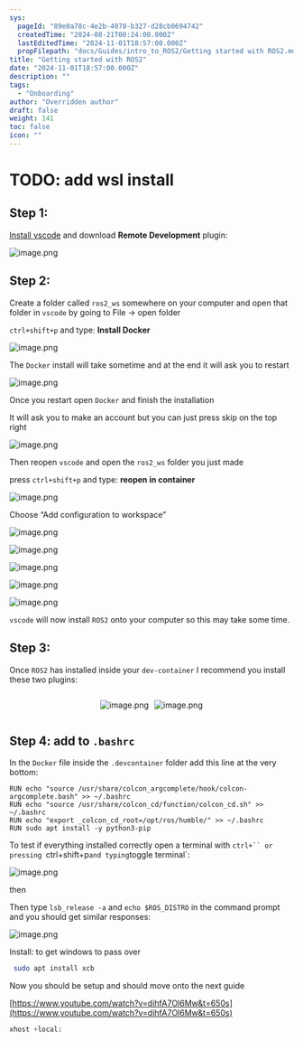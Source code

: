 ```yaml
---
sys:
  pageId: "89e0a78c-4e2b-4070-b327-d28cb0694742"
  createdTime: "2024-08-21T00:24:00.000Z"
  lastEditedTime: "2024-11-01T18:57:00.000Z"
  propFilepath: "docs/Guides/intro_to_ROS2/Getting started with ROS2.md"
title: "Getting started with ROS2"
date: "2024-11-01T18:57:00.000Z"
description: ""
tags:
  - "Onboarding"
author: "Overridden author"
draft: false
weight: 141
toc: false
icon: ""
---
```


# TODO: add wsl install

## Step 1:

[Install vscode](https://code.visualstudio.com/download) and download **Remote Development** plugin:

![image.png](https://prod-files-secure.s3.us-west-2.amazonaws.com/d518164a-d88e-44d1-a4ee-3adb3bd8bce0/efb52993-1881-4a40-b95e-6f020334f022/image.png?X-Amz-Algorithm=AWS4-HMAC-SHA256&X-Amz-Content-Sha256=UNSIGNED-PAYLOAD&X-Amz-Credential=ASIAZI2LB4663JZ4QJTR%2F20250311%2Fus-west-2%2Fs3%2Faws4_request&X-Amz-Date=20250311T200850Z&X-Amz-Expires=3600&X-Amz-Security-Token=IQoJb3JpZ2luX2VjEGMaCXVzLXdlc3QtMiJHMEUCIQD213leW5AQ%2FzIj4PAUH0kal8Kmulx5FY6gVXpAuIWN9QIgRIbDnJCY4nYpDcAFGydUR6Ufs%2F4fOXVj%2B7EDywhi2F0qiAQIrP%2F%2F%2F%2F%2F%2F%2F%2F%2F%2FARAAGgw2Mzc0MjMxODM4MDUiDHwADorRwp%2FpVOfFKCrcA63QQ7UHNkmi20OCrz1Qv2YcNpQ8Z1wq27U4oLaKlisBZ3Dx0tnkbZD4ZKfGTRomnQvjEs%2FoZbyALv%2FU8smG2gvcbxTu%2BVychwOi78Xz8oHzymTO7O4lQqzbyCz5SfXaJQ6hhQ9XKYR0H8b9WmD93w2XRPcc6iVyxJpxuqnqBsaIF39cC0nqdwzERdByxMFwruQ%2FtVWca%2FRwcqQNlZGoPADbHlp9ub4mUu0%2BKDM%2FGnGHRx1V44zlotLEluTeVn%2FLLRU9oV130w9QYSUds6%2F%2BjiG2%2BgcRVRoqcPAKp6XhHujwf80Ff4x1BQMEaTTNf9AYVApnMAxnpQFhtpHkb31u8JPmDZt0YlXhpcZoFRqsZNS%2F0rGo2HCRn6zbb8on2SNnD0NZTZuoN%2BxPjiccOhbeWvO9TnlqNTn%2Bow%2FNL993xzMjlnSvy6pMad6Wq%2FGVkCeXSlGTZ3dI%2FSdMYBvG4%2FkFfMgdKhVDSvL9ofeXvay6%2FkoSZi0nQCsnuD6H79bt6XA9plBsmn%2FFZuMoyKL9jcW6i7Q4w8SOJPcGrU5CkQq5iMFQx4fPX5kkN5mHxoW3XP133R2Hq9ICfrGQq5hqYN5znxT2UTMRLsAJzaEsNEBYBS9RCskv0IGikhFuqTWKMLuQwr4GOqUBq0nM1ro7lQ9ATvjVaS7iMiydtcGZv%2BFlpeTO1k8TjJu6t8KsobU01eUtbjyUnSRy5TusNxfhr29fr4h6NBggIen7%2BQdzyZ1GkrKIHTcOOqn1oRPyTEXM%2FMyZYG2i3I6Rduzmn9BkkXvUVjPPTIdijD7q%2Bp0ahFd7a3XDAMHnaS7p3oZSl%2FGN%2FIcef6ymgEnXrojBpnKqaoeOb9oFvrM1CL%2FCv6I9&X-Amz-Signature=d7b9f12b54861bceecca4578d09bd1d691ff7ad36b2d02747a4fa347ec89a53e&X-Amz-SignedHeaders=host&x-id=GetObject)

## Step 2:

Create a folder called `ros2_ws` somewhere on your computer and open that folder in `vscode` by going to File → open folder 

`ctrl+shift+p` and type: **Install Docker**

![image.png](https://prod-files-secure.s3.us-west-2.amazonaws.com/d518164a-d88e-44d1-a4ee-3adb3bd8bce0/2269dc0e-1cd5-47ff-bceb-c04ad9b2eab0/image.png?X-Amz-Algorithm=AWS4-HMAC-SHA256&X-Amz-Content-Sha256=UNSIGNED-PAYLOAD&X-Amz-Credential=ASIAZI2LB4663JZ4QJTR%2F20250311%2Fus-west-2%2Fs3%2Faws4_request&X-Amz-Date=20250311T200850Z&X-Amz-Expires=3600&X-Amz-Security-Token=IQoJb3JpZ2luX2VjEGMaCXVzLXdlc3QtMiJHMEUCIQD213leW5AQ%2FzIj4PAUH0kal8Kmulx5FY6gVXpAuIWN9QIgRIbDnJCY4nYpDcAFGydUR6Ufs%2F4fOXVj%2B7EDywhi2F0qiAQIrP%2F%2F%2F%2F%2F%2F%2F%2F%2F%2FARAAGgw2Mzc0MjMxODM4MDUiDHwADorRwp%2FpVOfFKCrcA63QQ7UHNkmi20OCrz1Qv2YcNpQ8Z1wq27U4oLaKlisBZ3Dx0tnkbZD4ZKfGTRomnQvjEs%2FoZbyALv%2FU8smG2gvcbxTu%2BVychwOi78Xz8oHzymTO7O4lQqzbyCz5SfXaJQ6hhQ9XKYR0H8b9WmD93w2XRPcc6iVyxJpxuqnqBsaIF39cC0nqdwzERdByxMFwruQ%2FtVWca%2FRwcqQNlZGoPADbHlp9ub4mUu0%2BKDM%2FGnGHRx1V44zlotLEluTeVn%2FLLRU9oV130w9QYSUds6%2F%2BjiG2%2BgcRVRoqcPAKp6XhHujwf80Ff4x1BQMEaTTNf9AYVApnMAxnpQFhtpHkb31u8JPmDZt0YlXhpcZoFRqsZNS%2F0rGo2HCRn6zbb8on2SNnD0NZTZuoN%2BxPjiccOhbeWvO9TnlqNTn%2Bow%2FNL993xzMjlnSvy6pMad6Wq%2FGVkCeXSlGTZ3dI%2FSdMYBvG4%2FkFfMgdKhVDSvL9ofeXvay6%2FkoSZi0nQCsnuD6H79bt6XA9plBsmn%2FFZuMoyKL9jcW6i7Q4w8SOJPcGrU5CkQq5iMFQx4fPX5kkN5mHxoW3XP133R2Hq9ICfrGQq5hqYN5znxT2UTMRLsAJzaEsNEBYBS9RCskv0IGikhFuqTWKMLuQwr4GOqUBq0nM1ro7lQ9ATvjVaS7iMiydtcGZv%2BFlpeTO1k8TjJu6t8KsobU01eUtbjyUnSRy5TusNxfhr29fr4h6NBggIen7%2BQdzyZ1GkrKIHTcOOqn1oRPyTEXM%2FMyZYG2i3I6Rduzmn9BkkXvUVjPPTIdijD7q%2Bp0ahFd7a3XDAMHnaS7p3oZSl%2FGN%2FIcef6ymgEnXrojBpnKqaoeOb9oFvrM1CL%2FCv6I9&X-Amz-Signature=e941642a59e3a214c23df2c71bfa9a0fe3c8f632be3699c7f12aba0ca37d6299&X-Amz-SignedHeaders=host&x-id=GetObject)

The `Docker` install will take sometime and at the end it will ask you to restart

![image.png](https://prod-files-secure.s3.us-west-2.amazonaws.com/d518164a-d88e-44d1-a4ee-3adb3bd8bce0/ed233f78-be33-4b1f-b89c-9c346c0e961e/image.png?X-Amz-Algorithm=AWS4-HMAC-SHA256&X-Amz-Content-Sha256=UNSIGNED-PAYLOAD&X-Amz-Credential=ASIAZI2LB4663JZ4QJTR%2F20250311%2Fus-west-2%2Fs3%2Faws4_request&X-Amz-Date=20250311T200850Z&X-Amz-Expires=3600&X-Amz-Security-Token=IQoJb3JpZ2luX2VjEGMaCXVzLXdlc3QtMiJHMEUCIQD213leW5AQ%2FzIj4PAUH0kal8Kmulx5FY6gVXpAuIWN9QIgRIbDnJCY4nYpDcAFGydUR6Ufs%2F4fOXVj%2B7EDywhi2F0qiAQIrP%2F%2F%2F%2F%2F%2F%2F%2F%2F%2FARAAGgw2Mzc0MjMxODM4MDUiDHwADorRwp%2FpVOfFKCrcA63QQ7UHNkmi20OCrz1Qv2YcNpQ8Z1wq27U4oLaKlisBZ3Dx0tnkbZD4ZKfGTRomnQvjEs%2FoZbyALv%2FU8smG2gvcbxTu%2BVychwOi78Xz8oHzymTO7O4lQqzbyCz5SfXaJQ6hhQ9XKYR0H8b9WmD93w2XRPcc6iVyxJpxuqnqBsaIF39cC0nqdwzERdByxMFwruQ%2FtVWca%2FRwcqQNlZGoPADbHlp9ub4mUu0%2BKDM%2FGnGHRx1V44zlotLEluTeVn%2FLLRU9oV130w9QYSUds6%2F%2BjiG2%2BgcRVRoqcPAKp6XhHujwf80Ff4x1BQMEaTTNf9AYVApnMAxnpQFhtpHkb31u8JPmDZt0YlXhpcZoFRqsZNS%2F0rGo2HCRn6zbb8on2SNnD0NZTZuoN%2BxPjiccOhbeWvO9TnlqNTn%2Bow%2FNL993xzMjlnSvy6pMad6Wq%2FGVkCeXSlGTZ3dI%2FSdMYBvG4%2FkFfMgdKhVDSvL9ofeXvay6%2FkoSZi0nQCsnuD6H79bt6XA9plBsmn%2FFZuMoyKL9jcW6i7Q4w8SOJPcGrU5CkQq5iMFQx4fPX5kkN5mHxoW3XP133R2Hq9ICfrGQq5hqYN5znxT2UTMRLsAJzaEsNEBYBS9RCskv0IGikhFuqTWKMLuQwr4GOqUBq0nM1ro7lQ9ATvjVaS7iMiydtcGZv%2BFlpeTO1k8TjJu6t8KsobU01eUtbjyUnSRy5TusNxfhr29fr4h6NBggIen7%2BQdzyZ1GkrKIHTcOOqn1oRPyTEXM%2FMyZYG2i3I6Rduzmn9BkkXvUVjPPTIdijD7q%2Bp0ahFd7a3XDAMHnaS7p3oZSl%2FGN%2FIcef6ymgEnXrojBpnKqaoeOb9oFvrM1CL%2FCv6I9&X-Amz-Signature=4f6fafe633ef1b951ed3392d8410c0ee860d3bc18973f1c56745af2d232b8ec0&X-Amz-SignedHeaders=host&x-id=GetObject)

Once you restart open `Docker` and finish the installation

It will ask you to make an account but you can just press skip on the top right

![image.png](https://prod-files-secure.s3.us-west-2.amazonaws.com/d518164a-d88e-44d1-a4ee-3adb3bd8bce0/21010ad9-1659-4fd9-9f59-9932a09b2a3d/image.png?X-Amz-Algorithm=AWS4-HMAC-SHA256&X-Amz-Content-Sha256=UNSIGNED-PAYLOAD&X-Amz-Credential=ASIAZI2LB4663JZ4QJTR%2F20250311%2Fus-west-2%2Fs3%2Faws4_request&X-Amz-Date=20250311T200850Z&X-Amz-Expires=3600&X-Amz-Security-Token=IQoJb3JpZ2luX2VjEGMaCXVzLXdlc3QtMiJHMEUCIQD213leW5AQ%2FzIj4PAUH0kal8Kmulx5FY6gVXpAuIWN9QIgRIbDnJCY4nYpDcAFGydUR6Ufs%2F4fOXVj%2B7EDywhi2F0qiAQIrP%2F%2F%2F%2F%2F%2F%2F%2F%2F%2FARAAGgw2Mzc0MjMxODM4MDUiDHwADorRwp%2FpVOfFKCrcA63QQ7UHNkmi20OCrz1Qv2YcNpQ8Z1wq27U4oLaKlisBZ3Dx0tnkbZD4ZKfGTRomnQvjEs%2FoZbyALv%2FU8smG2gvcbxTu%2BVychwOi78Xz8oHzymTO7O4lQqzbyCz5SfXaJQ6hhQ9XKYR0H8b9WmD93w2XRPcc6iVyxJpxuqnqBsaIF39cC0nqdwzERdByxMFwruQ%2FtVWca%2FRwcqQNlZGoPADbHlp9ub4mUu0%2BKDM%2FGnGHRx1V44zlotLEluTeVn%2FLLRU9oV130w9QYSUds6%2F%2BjiG2%2BgcRVRoqcPAKp6XhHujwf80Ff4x1BQMEaTTNf9AYVApnMAxnpQFhtpHkb31u8JPmDZt0YlXhpcZoFRqsZNS%2F0rGo2HCRn6zbb8on2SNnD0NZTZuoN%2BxPjiccOhbeWvO9TnlqNTn%2Bow%2FNL993xzMjlnSvy6pMad6Wq%2FGVkCeXSlGTZ3dI%2FSdMYBvG4%2FkFfMgdKhVDSvL9ofeXvay6%2FkoSZi0nQCsnuD6H79bt6XA9plBsmn%2FFZuMoyKL9jcW6i7Q4w8SOJPcGrU5CkQq5iMFQx4fPX5kkN5mHxoW3XP133R2Hq9ICfrGQq5hqYN5znxT2UTMRLsAJzaEsNEBYBS9RCskv0IGikhFuqTWKMLuQwr4GOqUBq0nM1ro7lQ9ATvjVaS7iMiydtcGZv%2BFlpeTO1k8TjJu6t8KsobU01eUtbjyUnSRy5TusNxfhr29fr4h6NBggIen7%2BQdzyZ1GkrKIHTcOOqn1oRPyTEXM%2FMyZYG2i3I6Rduzmn9BkkXvUVjPPTIdijD7q%2Bp0ahFd7a3XDAMHnaS7p3oZSl%2FGN%2FIcef6ymgEnXrojBpnKqaoeOb9oFvrM1CL%2FCv6I9&X-Amz-Signature=4ed3b67ba8c75b7ff56a54e8a4cf87cd775e4e804a9c929da66dd7ca9136847e&X-Amz-SignedHeaders=host&x-id=GetObject)

Then reopen `vscode` and open the `ros2_ws` folder you just made

press `ctrl+shift+p` and type: **reopen in container**

![image.png](https://prod-files-secure.s3.us-west-2.amazonaws.com/d518164a-d88e-44d1-a4ee-3adb3bd8bce0/4e93b8c2-41ad-488c-8095-c74205196118/image.png?X-Amz-Algorithm=AWS4-HMAC-SHA256&X-Amz-Content-Sha256=UNSIGNED-PAYLOAD&X-Amz-Credential=ASIAZI2LB4663JZ4QJTR%2F20250311%2Fus-west-2%2Fs3%2Faws4_request&X-Amz-Date=20250311T200850Z&X-Amz-Expires=3600&X-Amz-Security-Token=IQoJb3JpZ2luX2VjEGMaCXVzLXdlc3QtMiJHMEUCIQD213leW5AQ%2FzIj4PAUH0kal8Kmulx5FY6gVXpAuIWN9QIgRIbDnJCY4nYpDcAFGydUR6Ufs%2F4fOXVj%2B7EDywhi2F0qiAQIrP%2F%2F%2F%2F%2F%2F%2F%2F%2F%2FARAAGgw2Mzc0MjMxODM4MDUiDHwADorRwp%2FpVOfFKCrcA63QQ7UHNkmi20OCrz1Qv2YcNpQ8Z1wq27U4oLaKlisBZ3Dx0tnkbZD4ZKfGTRomnQvjEs%2FoZbyALv%2FU8smG2gvcbxTu%2BVychwOi78Xz8oHzymTO7O4lQqzbyCz5SfXaJQ6hhQ9XKYR0H8b9WmD93w2XRPcc6iVyxJpxuqnqBsaIF39cC0nqdwzERdByxMFwruQ%2FtVWca%2FRwcqQNlZGoPADbHlp9ub4mUu0%2BKDM%2FGnGHRx1V44zlotLEluTeVn%2FLLRU9oV130w9QYSUds6%2F%2BjiG2%2BgcRVRoqcPAKp6XhHujwf80Ff4x1BQMEaTTNf9AYVApnMAxnpQFhtpHkb31u8JPmDZt0YlXhpcZoFRqsZNS%2F0rGo2HCRn6zbb8on2SNnD0NZTZuoN%2BxPjiccOhbeWvO9TnlqNTn%2Bow%2FNL993xzMjlnSvy6pMad6Wq%2FGVkCeXSlGTZ3dI%2FSdMYBvG4%2FkFfMgdKhVDSvL9ofeXvay6%2FkoSZi0nQCsnuD6H79bt6XA9plBsmn%2FFZuMoyKL9jcW6i7Q4w8SOJPcGrU5CkQq5iMFQx4fPX5kkN5mHxoW3XP133R2Hq9ICfrGQq5hqYN5znxT2UTMRLsAJzaEsNEBYBS9RCskv0IGikhFuqTWKMLuQwr4GOqUBq0nM1ro7lQ9ATvjVaS7iMiydtcGZv%2BFlpeTO1k8TjJu6t8KsobU01eUtbjyUnSRy5TusNxfhr29fr4h6NBggIen7%2BQdzyZ1GkrKIHTcOOqn1oRPyTEXM%2FMyZYG2i3I6Rduzmn9BkkXvUVjPPTIdijD7q%2Bp0ahFd7a3XDAMHnaS7p3oZSl%2FGN%2FIcef6ymgEnXrojBpnKqaoeOb9oFvrM1CL%2FCv6I9&X-Amz-Signature=2b52863259ee98f318b76936a2f00a4fd9f58dd2ce79d40d7bb1bdac0c1a0fdd&X-Amz-SignedHeaders=host&x-id=GetObject)

Choose “Add configuration to workspace”

![image.png](https://prod-files-secure.s3.us-west-2.amazonaws.com/d518164a-d88e-44d1-a4ee-3adb3bd8bce0/9560b282-5060-4989-ba37-97e7b2c22476/image.png?X-Amz-Algorithm=AWS4-HMAC-SHA256&X-Amz-Content-Sha256=UNSIGNED-PAYLOAD&X-Amz-Credential=ASIAZI2LB4663JZ4QJTR%2F20250311%2Fus-west-2%2Fs3%2Faws4_request&X-Amz-Date=20250311T200850Z&X-Amz-Expires=3600&X-Amz-Security-Token=IQoJb3JpZ2luX2VjEGMaCXVzLXdlc3QtMiJHMEUCIQD213leW5AQ%2FzIj4PAUH0kal8Kmulx5FY6gVXpAuIWN9QIgRIbDnJCY4nYpDcAFGydUR6Ufs%2F4fOXVj%2B7EDywhi2F0qiAQIrP%2F%2F%2F%2F%2F%2F%2F%2F%2F%2FARAAGgw2Mzc0MjMxODM4MDUiDHwADorRwp%2FpVOfFKCrcA63QQ7UHNkmi20OCrz1Qv2YcNpQ8Z1wq27U4oLaKlisBZ3Dx0tnkbZD4ZKfGTRomnQvjEs%2FoZbyALv%2FU8smG2gvcbxTu%2BVychwOi78Xz8oHzymTO7O4lQqzbyCz5SfXaJQ6hhQ9XKYR0H8b9WmD93w2XRPcc6iVyxJpxuqnqBsaIF39cC0nqdwzERdByxMFwruQ%2FtVWca%2FRwcqQNlZGoPADbHlp9ub4mUu0%2BKDM%2FGnGHRx1V44zlotLEluTeVn%2FLLRU9oV130w9QYSUds6%2F%2BjiG2%2BgcRVRoqcPAKp6XhHujwf80Ff4x1BQMEaTTNf9AYVApnMAxnpQFhtpHkb31u8JPmDZt0YlXhpcZoFRqsZNS%2F0rGo2HCRn6zbb8on2SNnD0NZTZuoN%2BxPjiccOhbeWvO9TnlqNTn%2Bow%2FNL993xzMjlnSvy6pMad6Wq%2FGVkCeXSlGTZ3dI%2FSdMYBvG4%2FkFfMgdKhVDSvL9ofeXvay6%2FkoSZi0nQCsnuD6H79bt6XA9plBsmn%2FFZuMoyKL9jcW6i7Q4w8SOJPcGrU5CkQq5iMFQx4fPX5kkN5mHxoW3XP133R2Hq9ICfrGQq5hqYN5znxT2UTMRLsAJzaEsNEBYBS9RCskv0IGikhFuqTWKMLuQwr4GOqUBq0nM1ro7lQ9ATvjVaS7iMiydtcGZv%2BFlpeTO1k8TjJu6t8KsobU01eUtbjyUnSRy5TusNxfhr29fr4h6NBggIen7%2BQdzyZ1GkrKIHTcOOqn1oRPyTEXM%2FMyZYG2i3I6Rduzmn9BkkXvUVjPPTIdijD7q%2Bp0ahFd7a3XDAMHnaS7p3oZSl%2FGN%2FIcef6ymgEnXrojBpnKqaoeOb9oFvrM1CL%2FCv6I9&X-Amz-Signature=8d095e212c4c1e931ebdcc9610297711f18d13bf74c3e83b7ccee4a92b07e49a&X-Amz-SignedHeaders=host&x-id=GetObject)

![image.png](https://prod-files-secure.s3.us-west-2.amazonaws.com/d518164a-d88e-44d1-a4ee-3adb3bd8bce0/2ee63f81-886b-48e8-a553-dc6e5eac99e4/image.png?X-Amz-Algorithm=AWS4-HMAC-SHA256&X-Amz-Content-Sha256=UNSIGNED-PAYLOAD&X-Amz-Credential=ASIAZI2LB4663JZ4QJTR%2F20250311%2Fus-west-2%2Fs3%2Faws4_request&X-Amz-Date=20250311T200850Z&X-Amz-Expires=3600&X-Amz-Security-Token=IQoJb3JpZ2luX2VjEGMaCXVzLXdlc3QtMiJHMEUCIQD213leW5AQ%2FzIj4PAUH0kal8Kmulx5FY6gVXpAuIWN9QIgRIbDnJCY4nYpDcAFGydUR6Ufs%2F4fOXVj%2B7EDywhi2F0qiAQIrP%2F%2F%2F%2F%2F%2F%2F%2F%2F%2FARAAGgw2Mzc0MjMxODM4MDUiDHwADorRwp%2FpVOfFKCrcA63QQ7UHNkmi20OCrz1Qv2YcNpQ8Z1wq27U4oLaKlisBZ3Dx0tnkbZD4ZKfGTRomnQvjEs%2FoZbyALv%2FU8smG2gvcbxTu%2BVychwOi78Xz8oHzymTO7O4lQqzbyCz5SfXaJQ6hhQ9XKYR0H8b9WmD93w2XRPcc6iVyxJpxuqnqBsaIF39cC0nqdwzERdByxMFwruQ%2FtVWca%2FRwcqQNlZGoPADbHlp9ub4mUu0%2BKDM%2FGnGHRx1V44zlotLEluTeVn%2FLLRU9oV130w9QYSUds6%2F%2BjiG2%2BgcRVRoqcPAKp6XhHujwf80Ff4x1BQMEaTTNf9AYVApnMAxnpQFhtpHkb31u8JPmDZt0YlXhpcZoFRqsZNS%2F0rGo2HCRn6zbb8on2SNnD0NZTZuoN%2BxPjiccOhbeWvO9TnlqNTn%2Bow%2FNL993xzMjlnSvy6pMad6Wq%2FGVkCeXSlGTZ3dI%2FSdMYBvG4%2FkFfMgdKhVDSvL9ofeXvay6%2FkoSZi0nQCsnuD6H79bt6XA9plBsmn%2FFZuMoyKL9jcW6i7Q4w8SOJPcGrU5CkQq5iMFQx4fPX5kkN5mHxoW3XP133R2Hq9ICfrGQq5hqYN5znxT2UTMRLsAJzaEsNEBYBS9RCskv0IGikhFuqTWKMLuQwr4GOqUBq0nM1ro7lQ9ATvjVaS7iMiydtcGZv%2BFlpeTO1k8TjJu6t8KsobU01eUtbjyUnSRy5TusNxfhr29fr4h6NBggIen7%2BQdzyZ1GkrKIHTcOOqn1oRPyTEXM%2FMyZYG2i3I6Rduzmn9BkkXvUVjPPTIdijD7q%2Bp0ahFd7a3XDAMHnaS7p3oZSl%2FGN%2FIcef6ymgEnXrojBpnKqaoeOb9oFvrM1CL%2FCv6I9&X-Amz-Signature=50e85f57755d1e90f7e47a41b112f535d744a49eb4fe1ac2de5f509ee66ff773&X-Amz-SignedHeaders=host&x-id=GetObject)

![image.png](https://prod-files-secure.s3.us-west-2.amazonaws.com/d518164a-d88e-44d1-a4ee-3adb3bd8bce0/ae1580b2-b048-407e-aed9-b584224a7a04/image.png?X-Amz-Algorithm=AWS4-HMAC-SHA256&X-Amz-Content-Sha256=UNSIGNED-PAYLOAD&X-Amz-Credential=ASIAZI2LB4663JZ4QJTR%2F20250311%2Fus-west-2%2Fs3%2Faws4_request&X-Amz-Date=20250311T200850Z&X-Amz-Expires=3600&X-Amz-Security-Token=IQoJb3JpZ2luX2VjEGMaCXVzLXdlc3QtMiJHMEUCIQD213leW5AQ%2FzIj4PAUH0kal8Kmulx5FY6gVXpAuIWN9QIgRIbDnJCY4nYpDcAFGydUR6Ufs%2F4fOXVj%2B7EDywhi2F0qiAQIrP%2F%2F%2F%2F%2F%2F%2F%2F%2F%2FARAAGgw2Mzc0MjMxODM4MDUiDHwADorRwp%2FpVOfFKCrcA63QQ7UHNkmi20OCrz1Qv2YcNpQ8Z1wq27U4oLaKlisBZ3Dx0tnkbZD4ZKfGTRomnQvjEs%2FoZbyALv%2FU8smG2gvcbxTu%2BVychwOi78Xz8oHzymTO7O4lQqzbyCz5SfXaJQ6hhQ9XKYR0H8b9WmD93w2XRPcc6iVyxJpxuqnqBsaIF39cC0nqdwzERdByxMFwruQ%2FtVWca%2FRwcqQNlZGoPADbHlp9ub4mUu0%2BKDM%2FGnGHRx1V44zlotLEluTeVn%2FLLRU9oV130w9QYSUds6%2F%2BjiG2%2BgcRVRoqcPAKp6XhHujwf80Ff4x1BQMEaTTNf9AYVApnMAxnpQFhtpHkb31u8JPmDZt0YlXhpcZoFRqsZNS%2F0rGo2HCRn6zbb8on2SNnD0NZTZuoN%2BxPjiccOhbeWvO9TnlqNTn%2Bow%2FNL993xzMjlnSvy6pMad6Wq%2FGVkCeXSlGTZ3dI%2FSdMYBvG4%2FkFfMgdKhVDSvL9ofeXvay6%2FkoSZi0nQCsnuD6H79bt6XA9plBsmn%2FFZuMoyKL9jcW6i7Q4w8SOJPcGrU5CkQq5iMFQx4fPX5kkN5mHxoW3XP133R2Hq9ICfrGQq5hqYN5znxT2UTMRLsAJzaEsNEBYBS9RCskv0IGikhFuqTWKMLuQwr4GOqUBq0nM1ro7lQ9ATvjVaS7iMiydtcGZv%2BFlpeTO1k8TjJu6t8KsobU01eUtbjyUnSRy5TusNxfhr29fr4h6NBggIen7%2BQdzyZ1GkrKIHTcOOqn1oRPyTEXM%2FMyZYG2i3I6Rduzmn9BkkXvUVjPPTIdijD7q%2Bp0ahFd7a3XDAMHnaS7p3oZSl%2FGN%2FIcef6ymgEnXrojBpnKqaoeOb9oFvrM1CL%2FCv6I9&X-Amz-Signature=a8d13bfa8b80fc6651533b60023258def239466bc1658c8bf5c7b607cabdcf0f&X-Amz-SignedHeaders=host&x-id=GetObject)

![image.png](https://prod-files-secure.s3.us-west-2.amazonaws.com/d518164a-d88e-44d1-a4ee-3adb3bd8bce0/53255b28-f75e-430f-b9e3-c0ac8577e42b/image.png?X-Amz-Algorithm=AWS4-HMAC-SHA256&X-Amz-Content-Sha256=UNSIGNED-PAYLOAD&X-Amz-Credential=ASIAZI2LB4663JZ4QJTR%2F20250311%2Fus-west-2%2Fs3%2Faws4_request&X-Amz-Date=20250311T200850Z&X-Amz-Expires=3600&X-Amz-Security-Token=IQoJb3JpZ2luX2VjEGMaCXVzLXdlc3QtMiJHMEUCIQD213leW5AQ%2FzIj4PAUH0kal8Kmulx5FY6gVXpAuIWN9QIgRIbDnJCY4nYpDcAFGydUR6Ufs%2F4fOXVj%2B7EDywhi2F0qiAQIrP%2F%2F%2F%2F%2F%2F%2F%2F%2F%2FARAAGgw2Mzc0MjMxODM4MDUiDHwADorRwp%2FpVOfFKCrcA63QQ7UHNkmi20OCrz1Qv2YcNpQ8Z1wq27U4oLaKlisBZ3Dx0tnkbZD4ZKfGTRomnQvjEs%2FoZbyALv%2FU8smG2gvcbxTu%2BVychwOi78Xz8oHzymTO7O4lQqzbyCz5SfXaJQ6hhQ9XKYR0H8b9WmD93w2XRPcc6iVyxJpxuqnqBsaIF39cC0nqdwzERdByxMFwruQ%2FtVWca%2FRwcqQNlZGoPADbHlp9ub4mUu0%2BKDM%2FGnGHRx1V44zlotLEluTeVn%2FLLRU9oV130w9QYSUds6%2F%2BjiG2%2BgcRVRoqcPAKp6XhHujwf80Ff4x1BQMEaTTNf9AYVApnMAxnpQFhtpHkb31u8JPmDZt0YlXhpcZoFRqsZNS%2F0rGo2HCRn6zbb8on2SNnD0NZTZuoN%2BxPjiccOhbeWvO9TnlqNTn%2Bow%2FNL993xzMjlnSvy6pMad6Wq%2FGVkCeXSlGTZ3dI%2FSdMYBvG4%2FkFfMgdKhVDSvL9ofeXvay6%2FkoSZi0nQCsnuD6H79bt6XA9plBsmn%2FFZuMoyKL9jcW6i7Q4w8SOJPcGrU5CkQq5iMFQx4fPX5kkN5mHxoW3XP133R2Hq9ICfrGQq5hqYN5znxT2UTMRLsAJzaEsNEBYBS9RCskv0IGikhFuqTWKMLuQwr4GOqUBq0nM1ro7lQ9ATvjVaS7iMiydtcGZv%2BFlpeTO1k8TjJu6t8KsobU01eUtbjyUnSRy5TusNxfhr29fr4h6NBggIen7%2BQdzyZ1GkrKIHTcOOqn1oRPyTEXM%2FMyZYG2i3I6Rduzmn9BkkXvUVjPPTIdijD7q%2Bp0ahFd7a3XDAMHnaS7p3oZSl%2FGN%2FIcef6ymgEnXrojBpnKqaoeOb9oFvrM1CL%2FCv6I9&X-Amz-Signature=74093527e09ce4294864e4cc554ec40fe6ba7519a44b98d596c4c4b2d53f2f2a&X-Amz-SignedHeaders=host&x-id=GetObject)

![image.png](https://prod-files-secure.s3.us-west-2.amazonaws.com/d518164a-d88e-44d1-a4ee-3adb3bd8bce0/7c562767-5af9-4ffb-97d1-327bcdf4ee00/image.png?X-Amz-Algorithm=AWS4-HMAC-SHA256&X-Amz-Content-Sha256=UNSIGNED-PAYLOAD&X-Amz-Credential=ASIAZI2LB4663JZ4QJTR%2F20250311%2Fus-west-2%2Fs3%2Faws4_request&X-Amz-Date=20250311T200850Z&X-Amz-Expires=3600&X-Amz-Security-Token=IQoJb3JpZ2luX2VjEGMaCXVzLXdlc3QtMiJHMEUCIQD213leW5AQ%2FzIj4PAUH0kal8Kmulx5FY6gVXpAuIWN9QIgRIbDnJCY4nYpDcAFGydUR6Ufs%2F4fOXVj%2B7EDywhi2F0qiAQIrP%2F%2F%2F%2F%2F%2F%2F%2F%2F%2FARAAGgw2Mzc0MjMxODM4MDUiDHwADorRwp%2FpVOfFKCrcA63QQ7UHNkmi20OCrz1Qv2YcNpQ8Z1wq27U4oLaKlisBZ3Dx0tnkbZD4ZKfGTRomnQvjEs%2FoZbyALv%2FU8smG2gvcbxTu%2BVychwOi78Xz8oHzymTO7O4lQqzbyCz5SfXaJQ6hhQ9XKYR0H8b9WmD93w2XRPcc6iVyxJpxuqnqBsaIF39cC0nqdwzERdByxMFwruQ%2FtVWca%2FRwcqQNlZGoPADbHlp9ub4mUu0%2BKDM%2FGnGHRx1V44zlotLEluTeVn%2FLLRU9oV130w9QYSUds6%2F%2BjiG2%2BgcRVRoqcPAKp6XhHujwf80Ff4x1BQMEaTTNf9AYVApnMAxnpQFhtpHkb31u8JPmDZt0YlXhpcZoFRqsZNS%2F0rGo2HCRn6zbb8on2SNnD0NZTZuoN%2BxPjiccOhbeWvO9TnlqNTn%2Bow%2FNL993xzMjlnSvy6pMad6Wq%2FGVkCeXSlGTZ3dI%2FSdMYBvG4%2FkFfMgdKhVDSvL9ofeXvay6%2FkoSZi0nQCsnuD6H79bt6XA9plBsmn%2FFZuMoyKL9jcW6i7Q4w8SOJPcGrU5CkQq5iMFQx4fPX5kkN5mHxoW3XP133R2Hq9ICfrGQq5hqYN5znxT2UTMRLsAJzaEsNEBYBS9RCskv0IGikhFuqTWKMLuQwr4GOqUBq0nM1ro7lQ9ATvjVaS7iMiydtcGZv%2BFlpeTO1k8TjJu6t8KsobU01eUtbjyUnSRy5TusNxfhr29fr4h6NBggIen7%2BQdzyZ1GkrKIHTcOOqn1oRPyTEXM%2FMyZYG2i3I6Rduzmn9BkkXvUVjPPTIdijD7q%2Bp0ahFd7a3XDAMHnaS7p3oZSl%2FGN%2FIcef6ymgEnXrojBpnKqaoeOb9oFvrM1CL%2FCv6I9&X-Amz-Signature=4f6b5fad9ce2b6dd8390fa320443b7aa2034c795783fed2ab2fddf4a5063ac4b&X-Amz-SignedHeaders=host&x-id=GetObject)

`vscode` will now install `ROS2` onto your computer so this may take some time.

## Step 3:

Once `ROS2` has installed inside your `dev-container` I recommend you install these two plugins:

<div style="display: flex;flex-direction: row; column-gap:10px; max-width: 630px;justify-content: center;">
<div>

![image.png](https://prod-files-secure.s3.us-west-2.amazonaws.com/d518164a-d88e-44d1-a4ee-3adb3bd8bce0/3fc3d550-5a54-4ba1-ba6b-faa01cdb7369/image.png?X-Amz-Algorithm=AWS4-HMAC-SHA256&X-Amz-Content-Sha256=UNSIGNED-PAYLOAD&X-Amz-Credential=ASIAZI2LB466UK7B7NNL%2F20250311%2Fus-west-2%2Fs3%2Faws4_request&X-Amz-Date=20250311T200854Z&X-Amz-Expires=3600&X-Amz-Security-Token=IQoJb3JpZ2luX2VjEGMaCXVzLXdlc3QtMiJIMEYCIQCvtfAh0PmmNDpbZ83DPc4tnwBPuTPkTqqyGze%2FSWHARgIhAOXcwqPPiaSoYiCSCbGvs%2FzndMfB4KyTCAPBhxddbQULKogECKz%2F%2F%2F%2F%2F%2F%2F%2F%2F%2FwEQABoMNjM3NDIzMTgzODA1Igwap1V6Tz%2Fg4rNYqXgq3AM%2FKYcCg8fpnA7EIo%2FJQNfrekT%2FJI2gAOmBjFpB66d5m%2Fq9n0yhHUWyIYpw9jUmSiLqbVd634UYU6uOFbS%2BGHYI8OqtJmceDoO0VUR3xMPhgF%2Ft3xhpScFKkOrXQNsnbDqpMAwlBQKpGbADZPRyC1lp%2BoGzxKEJdAXljgMRHIKz1l4AwAzQtbqhXbKMcfvDLiRsDc2hWlwhH5q0MQxJVdy11%2FsUwKF%2BXak2CM6SfnvZ2OM7o0V7bbCEc3loflYrHbuzb4PiN831ovUyoWG6ZOU3dd%2BqLzuK6onr7S460eZYjp6O7jp41CotxS2KgPoQaqu%2BqwynYKZwCFKVZYg9xAIv4fIkkiPFzcl2ORc20WDcM%2Fml0zlKPkV825icHocG8G9smMzzs1vfyOYJ%2FmP6oizxzDI9Wv2lIdW2L%2F23G6yI8k6u2pvrDvleKBoCjIKjmfrbUz37Ph0zINn5%2BFjouqNjgzA3WJ3X%2BhF7OT%2BeNJ57yvm7BltZxtc5Ie11HPedVSTwS3V%2FqNHfLvAfseKA1CdFJcyraec8wf3xnYbTT9cCmKBWT5Y3Y7YqerN664FHivhn%2FYE5IrJWim8mfutk7tUqfwqm5j6gnLRlpWLRBNTn9ZFhwBLOUynspxCS0TCokMK%2BBjqkAWG5sfjXxo%2BwabKNX6qNMBHxGJgoemVDMhuXAhg%2BwvhqSMqr90GO93W3LMx2Kxbg3Mx8QFKshZx7Dx1mDRq%2BKSuQ2gkKwMP0Aa9pcQ2vu%2BvLmPjOb7AnURrUGsSD0E3sv8n6Doy8HLl9wzrJRQxhqwmF%2F57rI846MvhehfydOjGTlh2lv5B9YHxSqROR%2BDUfWdIFwldYCwg%2FIVk1%2F07AD5CfhMW5&X-Amz-Signature=6759437e6b8b1723646473eb42ce0183eabcdca8fac61a5c69406207a92b8fe9&X-Amz-SignedHeaders=host&x-id=GetObject)

</div>
<div>

![image.png](https://prod-files-secure.s3.us-west-2.amazonaws.com/d518164a-d88e-44d1-a4ee-3adb3bd8bce0/d994cc66-13c2-4093-a5a3-f84cf4601a82/image.png?X-Amz-Algorithm=AWS4-HMAC-SHA256&X-Amz-Content-Sha256=UNSIGNED-PAYLOAD&X-Amz-Credential=ASIAZI2LB466Z5KG4FYI%2F20250311%2Fus-west-2%2Fs3%2Faws4_request&X-Amz-Date=20250311T200854Z&X-Amz-Expires=3600&X-Amz-Security-Token=IQoJb3JpZ2luX2VjEGMaCXVzLXdlc3QtMiJHMEUCIQDCk0F2pQ7La5pGxCRupA%2BvX7EgPBZEhTI1eB8Iwe%2FM1QIgLP3oxVK55BMbla9WtmthUkGeumXAJOfvkJqGM5FXbcsqiAQIrP%2F%2F%2F%2F%2F%2F%2F%2F%2F%2FARAAGgw2Mzc0MjMxODM4MDUiDJ0vwdt%2B72JgZtMdbyrcAxUb4uguJCZcEmwDEM%2FO3MfCqHjSXUQV06s4W4IEdQH7SRX9znojEKheCwMBZajZJFKT4kClrLFtIj%2F38TkAlZ5TBtHrGSt0MAYPQwZQzPxSH3gV7Tzv8oWgpwKIT%2BAc%2BYcyxQtqXeDdkwHtx3dQpkrLyr%2Bi6Oeyngdw6WxVFHT4e%2B8t3aHhnpWpHa7bhtK%2Fr9%2Bphh8TmfgDmto9HHzPkuDwgIGeoRQUHaEjwFkohxgM6aBoJJ0GUaZiYMgg9TCmwDnvwLG%2Ffjm46DHXjpU6ogMhLiKGJGB3zxIhO3A5S516g1A6wFIm4W7L9UWDHrY8fHjS4FU2smnfM0%2BEJq%2BBtZOM190FoK5CMfHy%2BGmSDV12OalBOriLrKp8rXwxWshx6TtI4Bsk5cMbL6351cck%2ByatemfrZNCh%2B2G5qYB1eDqumgPNjqxr1GgwH9xdJeQtLckvXGcgmZcfKCp7Mouaz4NIkX65TzOFgy3PhNndTukKGm0uclWvkInx%2BWTgnPYuqbZaFRJ%2F6vnf3G6p6e6v8CFeFoyayIYUBDHFKMf9RsrH36w5PskzKI%2BGdyaJi5kfQ9i4aiNYegqnTzx9QN7X08ba7jj9xooyeqfWkFFCml2vsWDlBx%2Fy6%2FA4cSHpMPeQwr4GOqUBEInJ1W6dP4Lv5VqOMwvYF2ycq5flE7tdFub3yNSyAQ4xVKawGBOP2xFpyROU3WqfYZLgdYun7QzaAfRZnYihfXBRF%2BXwnwW13IUTP0QY6y81sfHcEVsL3OqQPDk618c4lWFldOSPC%2BIunHnXoaKO6Yqh7hRcPIhJhDaoGOzIs5vNfvYnELw8%2FgUe7F4N6UHJlnHUXJMeuvBJ5h10fBW7ZEfdLnzv&X-Amz-Signature=4e86d674cee1157cc0cb2198cad2ed60102a1e6c665a43247001301971f11891&X-Amz-SignedHeaders=host&x-id=GetObject)

</div>
</div>

## Step 4: add to `.bashrc`

In the `Docker` file inside the `.devcontainer` folder add this line at the very bottom: 

```docker
RUN echo "source /usr/share/colcon_argcomplete/hook/colcon-argcomplete.bash" >> ~/.bashrc
RUN echo "source /usr/share/colcon_cd/function/colcon_cd.sh" >> ~/.bashrc
RUN echo "export _colcon_cd_root=/opt/ros/humble/" >> ~/.bashrc
RUN sudo apt install -y python3-pip 
```

To test if everything installed correctly open a terminal with `ctrl+`` or pressing `ctrl+shift+p` and typing `toggle terminal`:

![image.png](https://prod-files-secure.s3.us-west-2.amazonaws.com/d518164a-d88e-44d1-a4ee-3adb3bd8bce0/6a4943d8-b04e-4c02-9a58-775f3384d1a5/image.png?X-Amz-Algorithm=AWS4-HMAC-SHA256&X-Amz-Content-Sha256=UNSIGNED-PAYLOAD&X-Amz-Credential=ASIAZI2LB4663JZ4QJTR%2F20250311%2Fus-west-2%2Fs3%2Faws4_request&X-Amz-Date=20250311T200850Z&X-Amz-Expires=3600&X-Amz-Security-Token=IQoJb3JpZ2luX2VjEGMaCXVzLXdlc3QtMiJHMEUCIQD213leW5AQ%2FzIj4PAUH0kal8Kmulx5FY6gVXpAuIWN9QIgRIbDnJCY4nYpDcAFGydUR6Ufs%2F4fOXVj%2B7EDywhi2F0qiAQIrP%2F%2F%2F%2F%2F%2F%2F%2F%2F%2FARAAGgw2Mzc0MjMxODM4MDUiDHwADorRwp%2FpVOfFKCrcA63QQ7UHNkmi20OCrz1Qv2YcNpQ8Z1wq27U4oLaKlisBZ3Dx0tnkbZD4ZKfGTRomnQvjEs%2FoZbyALv%2FU8smG2gvcbxTu%2BVychwOi78Xz8oHzymTO7O4lQqzbyCz5SfXaJQ6hhQ9XKYR0H8b9WmD93w2XRPcc6iVyxJpxuqnqBsaIF39cC0nqdwzERdByxMFwruQ%2FtVWca%2FRwcqQNlZGoPADbHlp9ub4mUu0%2BKDM%2FGnGHRx1V44zlotLEluTeVn%2FLLRU9oV130w9QYSUds6%2F%2BjiG2%2BgcRVRoqcPAKp6XhHujwf80Ff4x1BQMEaTTNf9AYVApnMAxnpQFhtpHkb31u8JPmDZt0YlXhpcZoFRqsZNS%2F0rGo2HCRn6zbb8on2SNnD0NZTZuoN%2BxPjiccOhbeWvO9TnlqNTn%2Bow%2FNL993xzMjlnSvy6pMad6Wq%2FGVkCeXSlGTZ3dI%2FSdMYBvG4%2FkFfMgdKhVDSvL9ofeXvay6%2FkoSZi0nQCsnuD6H79bt6XA9plBsmn%2FFZuMoyKL9jcW6i7Q4w8SOJPcGrU5CkQq5iMFQx4fPX5kkN5mHxoW3XP133R2Hq9ICfrGQq5hqYN5znxT2UTMRLsAJzaEsNEBYBS9RCskv0IGikhFuqTWKMLuQwr4GOqUBq0nM1ro7lQ9ATvjVaS7iMiydtcGZv%2BFlpeTO1k8TjJu6t8KsobU01eUtbjyUnSRy5TusNxfhr29fr4h6NBggIen7%2BQdzyZ1GkrKIHTcOOqn1oRPyTEXM%2FMyZYG2i3I6Rduzmn9BkkXvUVjPPTIdijD7q%2Bp0ahFd7a3XDAMHnaS7p3oZSl%2FGN%2FIcef6ymgEnXrojBpnKqaoeOb9oFvrM1CL%2FCv6I9&X-Amz-Signature=03186ca596b956dbea9b0950d0ce2188433d7d9d3627fe2d2bdd0a434fe1c40e&X-Amz-SignedHeaders=host&x-id=GetObject)

then 

Then type `lsb_release -a` and `echo $ROS_DISTRO` in the command prompt and you should get similar responses:

![image.png](https://prod-files-secure.s3.us-west-2.amazonaws.com/d518164a-d88e-44d1-a4ee-3adb3bd8bce0/3e635dec-a805-4e85-8b9e-d000e5b71a4e/image.png?X-Amz-Algorithm=AWS4-HMAC-SHA256&X-Amz-Content-Sha256=UNSIGNED-PAYLOAD&X-Amz-Credential=ASIAZI2LB4663JZ4QJTR%2F20250311%2Fus-west-2%2Fs3%2Faws4_request&X-Amz-Date=20250311T200850Z&X-Amz-Expires=3600&X-Amz-Security-Token=IQoJb3JpZ2luX2VjEGMaCXVzLXdlc3QtMiJHMEUCIQD213leW5AQ%2FzIj4PAUH0kal8Kmulx5FY6gVXpAuIWN9QIgRIbDnJCY4nYpDcAFGydUR6Ufs%2F4fOXVj%2B7EDywhi2F0qiAQIrP%2F%2F%2F%2F%2F%2F%2F%2F%2F%2FARAAGgw2Mzc0MjMxODM4MDUiDHwADorRwp%2FpVOfFKCrcA63QQ7UHNkmi20OCrz1Qv2YcNpQ8Z1wq27U4oLaKlisBZ3Dx0tnkbZD4ZKfGTRomnQvjEs%2FoZbyALv%2FU8smG2gvcbxTu%2BVychwOi78Xz8oHzymTO7O4lQqzbyCz5SfXaJQ6hhQ9XKYR0H8b9WmD93w2XRPcc6iVyxJpxuqnqBsaIF39cC0nqdwzERdByxMFwruQ%2FtVWca%2FRwcqQNlZGoPADbHlp9ub4mUu0%2BKDM%2FGnGHRx1V44zlotLEluTeVn%2FLLRU9oV130w9QYSUds6%2F%2BjiG2%2BgcRVRoqcPAKp6XhHujwf80Ff4x1BQMEaTTNf9AYVApnMAxnpQFhtpHkb31u8JPmDZt0YlXhpcZoFRqsZNS%2F0rGo2HCRn6zbb8on2SNnD0NZTZuoN%2BxPjiccOhbeWvO9TnlqNTn%2Bow%2FNL993xzMjlnSvy6pMad6Wq%2FGVkCeXSlGTZ3dI%2FSdMYBvG4%2FkFfMgdKhVDSvL9ofeXvay6%2FkoSZi0nQCsnuD6H79bt6XA9plBsmn%2FFZuMoyKL9jcW6i7Q4w8SOJPcGrU5CkQq5iMFQx4fPX5kkN5mHxoW3XP133R2Hq9ICfrGQq5hqYN5znxT2UTMRLsAJzaEsNEBYBS9RCskv0IGikhFuqTWKMLuQwr4GOqUBq0nM1ro7lQ9ATvjVaS7iMiydtcGZv%2BFlpeTO1k8TjJu6t8KsobU01eUtbjyUnSRy5TusNxfhr29fr4h6NBggIen7%2BQdzyZ1GkrKIHTcOOqn1oRPyTEXM%2FMyZYG2i3I6Rduzmn9BkkXvUVjPPTIdijD7q%2Bp0ahFd7a3XDAMHnaS7p3oZSl%2FGN%2FIcef6ymgEnXrojBpnKqaoeOb9oFvrM1CL%2FCv6I9&X-Amz-Signature=3f333f6dfd1a0ca9614172cd39b8fbb186f0cebe2d637cca46bc20e05b3b78d7&X-Amz-SignedHeaders=host&x-id=GetObject)

Install:  to get windows to pass over

```bash
 sudo apt install xcb
```

Now you should be setup and should move onto the next guide 

[https://www.youtube.com/watch?v=dihfA7Ol6Mw&t=650s](https://www.youtube.com/watch?v=dihfA7Ol6Mw&t=650s)

```python
xhost +local:
```
